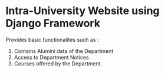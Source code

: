 # Intra-University Website using Django Framework
Provides basic functionalites such as :
1. Contains Alumini data of the Department
2. Access to Department Notices.
3. Courses offered by the Department.

